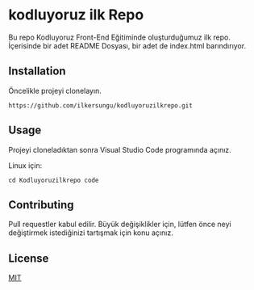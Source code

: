# kodluyoruz ilk Repo

 Bu repo Kodluyoruz Front-End Eğitiminde oluşturduğumuz ilk repo. İçerisinde bir adet README Dosyası, bir adet de index.html barındırıyor. 

## Installation

Öncelikle projeyi clonelayın.

````
https://github.com/ilkersungu/kodluyoruzilkrepo.git

````
## Usage 

Projeyi cloneladıktan sonra Visual Studio Code programında açınız.

Linux için:

````
cd Kodluyoruzilkrepo code

````

## Contributing 

Pull requestler kabul edilir. Büyük değişiklikler için, lütfen önce neyi değiştirmek istediğinizi tartışmak için konu açınız. 

## License


[MIT](https://choosealicense.com/licenses/mit/)
